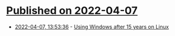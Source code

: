 # [Published on 2022-04-07](index.md)

* [2022-04-07, 13:53:36](https://news.ycombinator.com/item?id=30944438) - [Using Windows after 15 years on Linux](https://duncanlock.net/blog/2022/04/06/using-windows-after-15-years-on-linux/)
